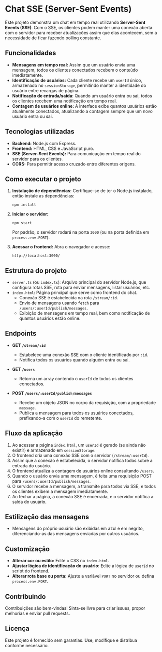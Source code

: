 # Chat SSE (Server-Sent Events)

Este projeto demonstra um chat em tempo real utilizando **Server-Sent Events (SSE)**. Com o SSE, os clientes podem manter uma conexão aberta com o servidor para receber atualizações assim que elas acontecem, sem a necessidade de ficar fazendo polling constante.

## Funcionalidades

- **Mensagens em tempo real:** Assim que um usuário envia uma mensagem, todos os clientes conectados recebem o conteúdo imediatamente.
- **Identificação de usuários:** Cada cliente recebe um `userId` único, armazenado no `sessionStorage`, permitindo manter a identidade do usuário entre recargas de página.
- **Notificação de entrada/saída:** Quando um usuário entra ou sai, todos os clientes recebem uma notificação em tempo real.
- **Contagem de usuários online:** A interface exibe quantos usuários estão atualmente conectados, atualizando a contagem sempre que um novo usuário entra ou sai.

## Tecnologias utilizadas

- **Backend:** Node.js com Express.
- **Frontend:** HTML, CSS e JavaScript puro.
- **SSE (Server-Sent Events):** Para comunicação em tempo real do servidor para os clientes.
- **CORS:** Para permitir acesso cruzado entre diferentes origens.

## Como executar o projeto

1. **Instalação de dependências:**
   Certifique-se de ter o Node.js instalado, então instale as dependências:
   ```bash
   npm install
   ```

2. **Iniciar o servidor:**
   ```bash
   npm start
   ```
   Por padrão, o servidor rodará na porta `3000` (ou na porta definida em `process.env.PORT`).

3. **Acessar o frontend:**
   Abra o navegador e acesse:
   ```
   http://localhost:3000/
   ```

## Estrutura do projeto

- `server.ts` (ou `index.ts`): Arquivo principal do servidor Node.js, que configura rotas SSE, rota para enviar mensagens, listar usuários, etc.
- `index.html`: Página principal que serve como frontend do chat.  
  - Conexão SSE é estabelecida na rota `/stream/:id`.
  - Envio de mensagens usando `fetch` para `/users/:userId/publish/messages`.
  - Exibição de mensagens em tempo real, bem como notificação de quantos usuários estão online.

## Endpoints

- **GET `/stream/:id`**
  - Estabelece uma conexão SSE com o cliente identificado por `:id`.
  - Notifica todos os usuários quando alguém entra ou sai.

- **GET `/users`**
  - Retorna um array contendo o `userId` de todos os clientes conectados.

- **POST `/users/:userId/publish/messages`**
  - Recebe um objeto JSON no corpo da requisição, com a propriedade `message`.
  - Publica a mensagem para todos os usuários conectados, prefixando-a com o `userId` do remetente.

## Fluxo da aplicação

1. Ao acessar a página `index.html`, um `userId` é gerado (se ainda não existir) e armazenado em `sessionStorage`.
2. O frontend cria uma conexão SSE com o servidor (`/stream/:userId`).
3. Assim que a conexão é estabelecida, o servidor notifica todos sobre a entrada do usuário.
4. O frontend atualiza a contagem de usuários online consultando `/users`.
5. Quando o usuário envia uma mensagem, é feita uma requisição POST para `/users/:userId/publish/messages`.
6. O servidor recebe a mensagem, a transmite para todos via SSE, e todos os clientes exibem a mensagem imediatamente.
7. Ao fechar a página, a conexão SSE é encerrada, e o servidor notifica a saída do usuário.

## Estilização das mensagens

- Mensagens do próprio usuário são exibidas em azul e em negrito, diferenciando-as das mensagens enviadas por outros usuários.

## Customização

- **Alterar cor ou estilo:** Edite o CSS no `index.html`.
- **Ajustar lógica de identificação do usuário:** Edite a lógica de `userId` no script do frontend.
- **Alterar rota base ou porta:** Ajuste a variável `PORT` no servidor ou defina `process.env.PORT`.

## Contribuindo

Contribuições são bem-vindas! Sinta-se livre para criar issues, propor melhorias e enviar pull requests.

## Licença

Este projeto é fornecido sem garantias. Use, modifique e distribua conforme necessário.